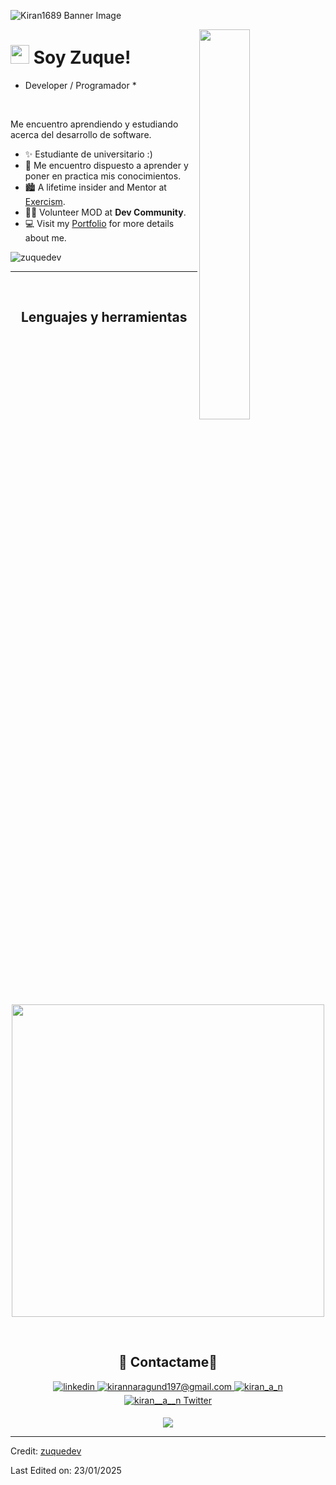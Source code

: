 <!--Banner-->
![Kiran1689 Banner Image](https://github.com/Kiran1689/kiran1689/blob/main/banner.png)

<!--Night Owl image-->
<div>
  <img align="right" width="40%" src="https://owlbertsio-resized.s3.amazonaws.com/Popper.psd.full.png">
</div>

<!--Header Name-->
# <img src="https://emojis.slackmojis.com/emojis/images/1531849430/4246/blob-sunglasses.gif?1531849430" width="30"/> Soy Zuque! 
* Developer / Programador *
<br /> 

<!--Start Intro-->               
<p align="left">Me encuentro aprendiendo y estudiando acerca del desarrollo de software. </p>

- ✨ Estudiante de universitario :)
- 🌱 Me encuentro dispuesto a aprender y poner en practica mis conocimientos.
- 🏙 A lifetime insider and Mentor at [Exercism](https://exercism.org/profiles/Kiran1689).
- 💁‍♂️ Volunteer MOD at **Dev Community**.
- 💻 Visit my [Portfolio](https://kiran1689.github.io) for more details about me.
<!--End Intro-->

<!--Profile Count Badge-->
<p align="left">
  <img src="https://komarev.com/ghpvc/?username=zuquedev&label=Profile%20views&color=770677&style=for-the-badge&logo=star" alt="zuquedev" style="padding-right:20px;" />
</p>

---
<br />

<!--Languages and Tools Section-->       
<h2 align="center">Lenguajes y herramientas</h2> 
<p align="center">
<img width="500px"  src="https://skillicons.dev/icons?i=py,java,js,html,css,php,git,vscode,docker,MySql,linux&perline=10"  />
</p>
<br />

<!--Contact Section--> 

<h2 align="center">🤝 Contactame🤝 </h2>
<div align="center">
 <a href="https://www.linkedin.com/in/kiran-a-n/" target="_blank">
<img src=https://img.shields.io/badge/linkedin-%231E77B5.svg?&style=for-the-badge&logo=linkedin&logoColor=white alt=linkedin style="margin-bottom: 5px;" />
</a>
  
<a href="mailto:kirannaragund197@gmail.com" target="_blank">
<img src="https://img.shields.io/badge/Gmail-D14836?style=for-the-badge&logo=gmail&logoColor=white" alt=kirannaragund197@gmail.com mail style="margin-bottom: 5px;" />
</a>

<a href="https://www.instagram.com/kiran_a_n" target="_blank">
<img src=https://img.shields.io/badge/Instagram-E4405F?style=for-the-badge&logo=instagram&logoColor=white alt=kiran_a_n Instagram style="margin-bottom: 5px;" />
</a>

<a href="https://twitter.com/kiran__a__n" target="_blank">
<img src="https://img.shields.io/badge/Twitter-1DA1F2?style=for-the-badge&logo=twitter&logoColor=white" alt="kiran__a__n Twitter" style="margin-bottom: 5px;" />
</a>
</div>

<!--Footer--> 
<p align="center">
  <img src="https://capsule-render.vercel.app/api?type=waving&color=gradient&height=65&section=footer"/>
</p>

------

Credit: [zuquedev](https://github.com/zuquedev)

Last Edited on: 23/01/2025
